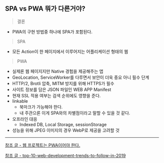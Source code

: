 ## SPA vs PWA 뭐가 다른거야?

> 결론
- PWA의 구현 방법중 하나에 SPA가 포함된다.

> SPA
- 모든 Action이 한 페이지에서 이루어지는 어플리케이션 형태의 웹

> PWA
- 실제론 웹 페이지지만 Native 경험을 제공해주는 앱
- GeoLocation, ServiceWorker를 다루면서 보안이 더욱 중요 아니 필수 단계
- HTTP/2, Brotli 압축, MITM 방지를 위해 HTTPS가 필수
- 사이트 정보를 담은 JSON 파일인 WEB APP Manifest
- 현재 SSL 적용 여부는 검색 순위에도 영향을 준다.
- linkable
  - 북마크가 가능해야 한다.
  - 내 주관으론 이게 SPA와의 차별점이라고 말할 수 있을 것 같다.
- 오프라인 대응
  - Indexed DB, Local Storage, sessionStorage
- 성능을 위해 JPEG 이미지의 경우 WebP로 제공을 고려할 것

---
[참조 글 - 웹 프로젝트는 PWA이어야 한다.](https://webactually.com/2017/09/%EC%9B%B9-%ED%94%84%EB%A1%9C%EC%A0%9D%ED%8A%B8%EB%8A%94-pwa%EC%9D%B4%EC%96%B4%EC%95%BC-%ED%95%9C%EB%8B%A41/)

[참조 글 - top-10-web-development-trends-to-follow-in-2019](https://dzone.com/articles/top-10-web-development-trends-to-follow-in-2019)
